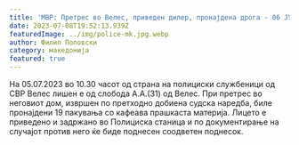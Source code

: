 ```yaml
---
title: 'МВР: Претрес во Велес, приведен дилер, пронајдена дрога - 06 ЈУЛИ 2023'
date: 2023-07-08T19:52:13.939Z
featuredImage: ../img/police-mk.jpg.webp
author: Филип Поповски
category: македонија
featured: true
---
```

На 05.07.2023 во 10.30 часот од страна на полициски службеници од  СВР Велес лишен е од слобода А.А.(31) од Велес. При претрес во неговиот дом, извршен по претходно добиена судска наредба, биле пронајдени 19 пакувања со кафеава прашкаста материја. 
Лицето е приведено и задржано во Полициска станица и по документирање на случајот против него ќе биде поднесен соодветен поднесок.
 
